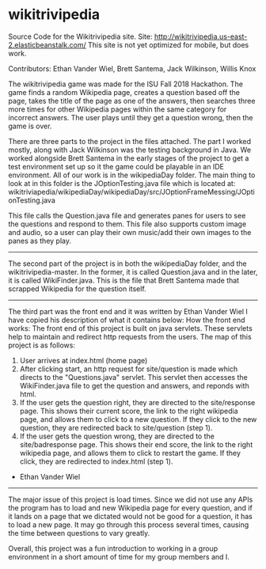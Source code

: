 # wikitrivipedia 
Source Code for the Wikitrivipedia site. Site: http://wikitrivipedia.us-east-2.elasticbeanstalk.com/ This site is not yet optimized for mobile, but does work.

Contributors: Ethan Vander Wiel, Brett Santema, Jack Wilkinson, Willis Knox

The wikitrivipedia game was made for the ISU Fall 2018 Hackathon. The game finds a random Wikipedia page, creates a question based off the
page, takes the title of the page as one of the answers, then searches three more times for other Wikipedia pages within the same category
for incorrect answers. The user plays until they get a question wrong, then the game is over.

There are three parts to the project in the files attached. The part I worked mostly, along with Jack Wilkinson was the testing background in Java. We worked alongside Brett Santema in the early stages of the project to get a test environment set up so it the game could be playable in an IDE environment. All of our work is in the wikipediaDay folder.
The main thing to look at in this folder is the JOptionTesting.java file which is located at: wikitriviapedia/wikipediaDay/wikipediaDay/src/JOptionFrameMessing/JOptionTesting.java

This file calls the Question.java file and generates panes for users to see the questions and respond to them. This file also
supports custom image and audio, so a user can play their own music/add their own images to the panes as they play.
___________________________________________________
The second part of the project is in both the wikipediaDay folder, and the wikitrivipedia-master. In the former, it is called Question.java and in the later, it is called WikiFinder.java. This is the file that Brett Santema made that scrapped Wikipedia for the question itself.
_____________________________________________________
The third part was the front end and it was written by Ethan Vander Wiel I have copied his description of what it contains below:
How the front end works: The front end of this project is built on java servlets. These servlets help to maintain and redirect http requests from the users. The map of this project is as follows:

1. User arrives at index.html (home page)
2. After clicking start, an http request for site/question is made which directs to the "Questions.java" servlet. This servlet then accesses the WikiFinder.java file to get the question and answers, and reponds with html.
3. If the user gets the question right, they are directed to the site/response page. This shows their current score, the link to the right wikipedia page, and allows them to click to a new question. If they click to the new question, they are redirected back to site/question (step 1).
4. If the user gets the question wrong, they are directed to the site/badresponse page. This shows their end score, the link to the right wikipedia page, and allows them to click to restart the game. If they click, they are redirected to index.html (step 1).

- Ethan Vander Wiel
____________________________________________________
The major issue of this project is load times. Since we did not use any APIs the program has to load and new Wikipedia page for every question, and if it lands on a page that we dictated would not be good for a question, it has to load a new page. It may go through this process several times, causing the time between questions to vary greatly.

Overall, this project was a fun introduction to working in a group environment in a short amount of time for my group members and I.
